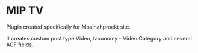 # MIP TV
Plugin created specifically for Mosinzhproekt site.

It creates custom post type Video, taxonomy - Video Category and several ACF fields.
